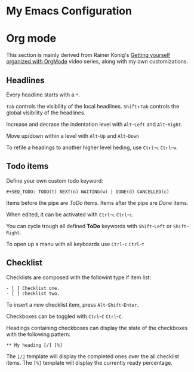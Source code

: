 # My Emacs Configuration


# Org mode

This section is mainly derived from Rainer Konig's [Getting yourself organized with OrgMode](https://www.youtube.com/watch?v=sQS06Qjnkcc&list=PLVtKhBrRV_ZkPnBtt_TD1Cs9PJlU0IIdE) video series, along with my own customizations.


## Headlines

Every headline starts with a `*`.

`Tab` controls the visibility of the local headlines.
`Shift`+`Tab` controls the global visibility of the headlines.

Increase and decrase the indentation level with `Alt`-`Left` and `Alt`-`Right`.

Move up/down within a level with `Alt`-`Up` and `Alt`-`Down`

To refile a headings to another higher level heding, use `Ctrl`-`c` `Ctrl`-`w`.

## Todo items

Define your own custom todo keyword:
  
```
#+SEQ_TODO: TODO(t) NEXT(n) WAITING(w) | DONE(d) CANCELLED(c)
```

Items before the pipe are _ToDo_ items.
Items after the pipe are _Done_ items.

When edited, it can be activated with `Ctrl`-`c` `Ctrl`-`c`.

You can cycle trough all defined __ToDo__ keywords with `Shift`-`Left` or `Shift`-`Right`.

To open up a manu with all keyboards use `Ctrl`-`c` `Ctrl`-`t`



## Checklist

Checklists are composed with the followint type if item list:

```
- [ ] Checklist one.
- [ ] checklist two.
```

To insert a new checklist item, press `Alt`-`Shift`-`Enter`.

Checkboxes can be toggled with `Ctrl`-`C` `Ctrl`-`C`.

Headings containing checkboxes can display the state of the checkboxes with the following pattern:

```
** My heading [/] [%]
```

The `[/]` template will display the completed ones over the all checklist items.
The `[%]` template will display the currently ready percentage.

